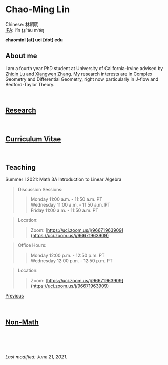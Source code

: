 # Chao-Ming Lin
Chinese: 林朝明    
[IPA](https://en.wikipedia.org/wiki/Help:IPA/Mandarin): lʲín ʈʂʰáu mʲə́ŋ 

**chaominl [at] uci [dot] edu**


## About me
I am a fourth year PhD student at University of California-Irvine advised by [Zhiqin Lu](https://www.math.uci.edu/~zlu/) and [Xiangwen Zhang](https://www.math.uci.edu/~xiangwen/). My research interests are in Complex Geometry and Differential Geometry, right now particularly in J-flow and Bedford-Taylor Theory.

<br />


## [Research](https://chaominl.github.io/Research)

<br />


## [Curriculum Vitae](https://chaominl.github.io/CV)   

<br />


## Teaching
Summer I 2021: Math 3A Introduction to Linear Algebra
> Discussion Sessions: 
>> Monday 11:00 a.m. - 11:50 a.m. PT   
>> Wednesday 11:00 a.m. - 11:50 a.m. PT   
>> Friday 11:00 a.m. - 11:50 a.m. PT 

> Location: 
>> Zoom: [https://uci.zoom.us/j/96671963909](https://uci.zoom.us/j/96671963909)

> Office Hours: 
>> Monday 12:00 p.m. - 12:50 p.m. PT   
>> Wednesday 12:00 p.m. - 12:50 p.m. PT   

> Location: 
>> Zoom: [https://uci.zoom.us/j/96671963909](https://uci.zoom.us/j/96671963909)




[Previous](https://chaominl.github.io/TeachingExperience)

<br />


## [Non-Math](https://chaominl.github.io/recreation)

<br />
<br />
<br />


###### Last modified: June 21, 2021.
